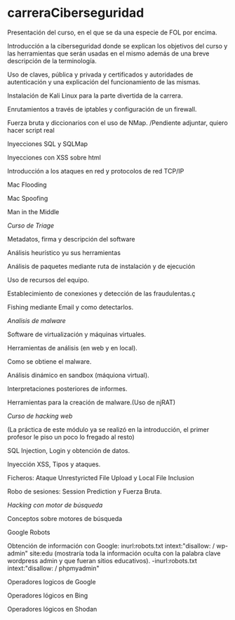 # carreraCiberseguridad

Presentación del curso, en el que se da una especie de FOL por encima.

Introducción a la ciberseguridad donde se explican los objetivos del curso y las herramientas que serán usadas en el mismo además de una breve descripción de la terminología.

Uso de claves, pública y privada y certificados y autoridades de autenticación y una explicación del funcionamiento de las mismas.

Instalación de Kali Linux para la parte divertida de la carrera.

Enrutamientos a través de iptables y configuración de un firewall.

Fuerza bruta y diccionarios con el uso de NMap. /Pendiente adjuntar, quiero hacer script real

Inyecciones SQL y SQLMap

Inyecciones con XSS sobre html

Introducción a los ataques en red y protocolos de red TCP/IP

Mac Flooding

Mac Spoofing

Man in the Middle

*Curso de Triage*

Metadatos, firma y descripción del software

Análisis heurístico yu sus herramientas

Análisis de paquetes mediante ruta de instalación y de ejecución

Uso de recursos del equipo.

Establecimiento de conexiones y detección de las fraudulentas.ç

Fishing mediante Email y como detectarlos.

*Analisis de malware*

Software de virtualización y máquinas virtuales.

Herramientas de análisis (en web y en local).

Como se obtiene el malware.

Análisis dinámico en sandbox (máquiona virtual).

Interpretaciones posteriores de informes.

Herramientas para la creación de malware.(Uso de njRAT)

*Curso de hacking web* 

(La práctica de este módulo ya se realizó en la introducción, el primer profesor le piso un poco lo fregado al resto)

SQL Injection, Login y obtención de datos.

Inyección XSS, Tipos y ataques.

Ficheros: Ataque Unrestyricted File Upload y Local File Inclusion

Robo de sesiones: Session Prediction y Fuerza Bruta.

*Hacking con motor de búsqueda*

Conceptos sobre motores de búsqueda

Google Robots

Obtención de información con Google: inurl:robots.txt intext:"disallow: / wp-admin" site:edu (mostraría toda la información oculta con la palabra clave wordpress admin y que fueran sitios educativos).
    -inurl:robots.txt intext:"disallow: / phpmyadmin"
    
Operadores logicos de Google

Operadores lógicos en Bing

Operadores lógicos en Shodan
